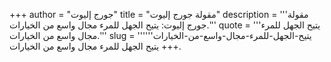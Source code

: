 +++
author = "جورج إليوت"
title = "مقولة جورج إليوت"
description = '''مقولة جورج إليوت: يتيح الجهل للمرء مجال واسع من الخيارات.'''
quote = '''يتيح الجهل للمرء مجال واسع من الخيارات.'''
slug = '''يتيح-الجهل-للمرء-مجال-واسع-من-الخيارات'''
+++
يتيح الجهل للمرء مجال واسع من الخيارات.
